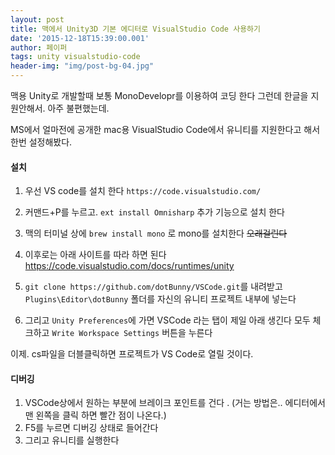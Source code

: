 ```yaml
---
layout: post
title: 맥에서 Unity3D 기본 에디터로 VisualStudio Code 사용하기 
date: '2015-12-18T15:39:00.001'
author: 페이퍼
tags: unity visualstudio-code
header-img: "img/post-bg-04.jpg"
---
```


맥용 Unity로 개발할때 보통 MonoDevelopr를 이용하여 코딩 한다
그런데 한글을 지원안해서. 아주 불편했는데.

MS에서 얼마전에 공개한 mac용 VisualStudio Code에서 유니티를 지원한다고 해서 한번 설정해봤다.

#### 설치
1. 우선 VS code를 설치 한다 
```https://code.visualstudio.com/```

2. 커맨드+P를 누르고. ```ext install Omnisharp``` 추가 기능으로 설치 한다

3. 맥의 터미널 상에 ```brew install mono``` 로 mono를 설치한다 ~~오래걸린다~~

4. 이후로는 아래 사이트를 따라 하면 된다 
https://code.visualstudio.com/docs/runtimes/unity

5. ```git clone https://github.com/dotBunny/VSCode.git```를 내려받고
```Plugins\Editor\dotBunny``` 폴더를 자신의 유니티 프로젝트 내부에 넣는다 

6. 그리고 ```Unity Preferences```에 가면 VSCode 라는 탭이 제일 아래 생긴다 
모두 체크하고 ```Write Workspace Settings``` 버튼을 누른다 


이제. cs파일을 더블클릭하면 프로젝트가 VS Code로 열릴 것이다.

#### 디버깅
1. VSCode상에서 원하는 부분에 브레이크 포인트를 건다 . (거는 방법은.. 에디터에서 맨 왼쪽을 클릭 하면 빨간 점이 나온다.)
2. F5를 누르면 디버깅 상태로 들어간다 
3. 그리고 유니티를 실행한다

